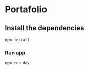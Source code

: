 # Portafolio


## Install the dependencies

```sh
npm install
```

### Run app

```sh
npm run dev
```
